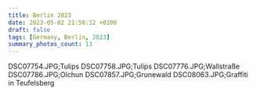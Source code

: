 ```yaml
---
title: Berlin 2023
date: 2023-05-02 21:58:12 +0100
draft: false
tags: [Germany, Berlin, 2023]
summary_photos_count: 13
---
```

DSC07754.JPG;Tulips
DSC07758.JPG;Tulips
DSC07776.JPG;Wallstraße
DSC07786.JPG;Olchun
DSC07857.JPG;Grunewald
DSC08063.JPG;Graffiti in Teufelsberg
